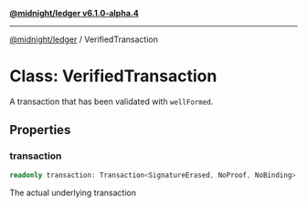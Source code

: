 [**@midnight/ledger v6.1.0-alpha.4**](../README.md)

***

[@midnight/ledger](../globals.md) / VerifiedTransaction

# Class: VerifiedTransaction

A transaction that has been validated with `wellFormed`.

## Properties

### transaction

```ts
readonly transaction: Transaction<SignatureErased, NoProof, NoBinding>;
```

The actual underlying transaction
